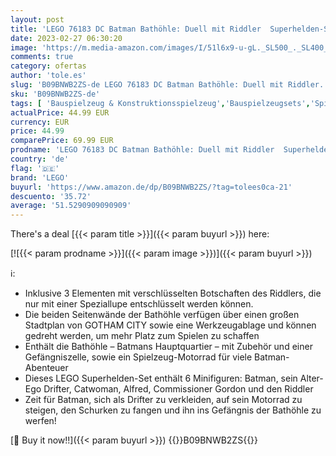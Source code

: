 ```yaml
---
layout: post
title: 'LEGO 76183 DC Batman Bathöhle: Duell mit Riddler  Superhelden-Set mit Spielzeug-Motorrad für Kinder ab 8 Jahren  mit Figuren von Catwoman und Alfred'
date: 2023-02-27 06:30:20
image: 'https://m.media-amazon.com/images/I/51l6x9-u-gL._SL500_._SL400_.jpg'
comments: true
category: ofertas
author: 'tole.es'
slug: 'B09BNWB2ZS-de LEGO 76183 DC Batman Bathöhle: Duell mit Riddler...'
sku: 'B09BNWB2ZS-de'
tags: [ 'Bauspielzeug & Konstruktionsspielzeug','Bauspielzeugsets','Spielzeug','lego','🇩🇪', ]
actualPrice: 44.99 EUR
currency: EUR
price: 44.99
comparePrice: 69.99 EUR
prodname: 'LEGO 76183 DC Batman Bathöhle: Duell mit Riddler  Superhelden-Set mit Spielzeug-Motorrad für Kinder ab 8 Jahren  mit Figuren von Catwoman und Alfred'
country: 'de'
flag: '🇩🇪'
brand: 'LEGO'
buyurl: 'https://www.amazon.de/dp/B09BNWB2ZS/?tag=tolees0ca-21'
descuento: '35.72'
average: '51.5290909090909'
---
```


There's a deal [{{< param title >}}]({{< param buyurl >}})  here:

[![{{< param prodname >}}]({{< param image >}})]({{< param buyurl >}})

ℹ️:

- Inklusive 3 Elementen mit verschlüsselten Botschaften des Riddlers, die nur mit einer Speziallupe entschlüsselt werden können.
- Die beiden Seitenwände der Bathöhle verfügen über einen großen Stadtplan von GOTHAM CITY sowie eine Werkzeugablage und können gedreht werden, um mehr Platz zum Spielen zu schaffen
- Enthält die Bathöhle – Batmans Hauptquartier – mit Zubehör und einer Gefängniszelle, sowie ein Spielzeug-Motorrad für viele Batman-Abenteuer
- Dieses LEGO Superhelden-Set enthält 6 Minifiguren: Batman, sein Alter-Ego Drifter, Catwoman, Alfred, Commissioner Gordon und den Riddler
- Zeit für Batman, sich als Drifter zu verkleiden, auf sein Motorrad zu steigen, den Schurken zu fangen und ihn ins Gefängnis der Bathöhle zu werfen!

[🛒 Buy it now!!]({{< param buyurl >}})
{{<world>}}B09BNWB2ZS{{</world>}}
